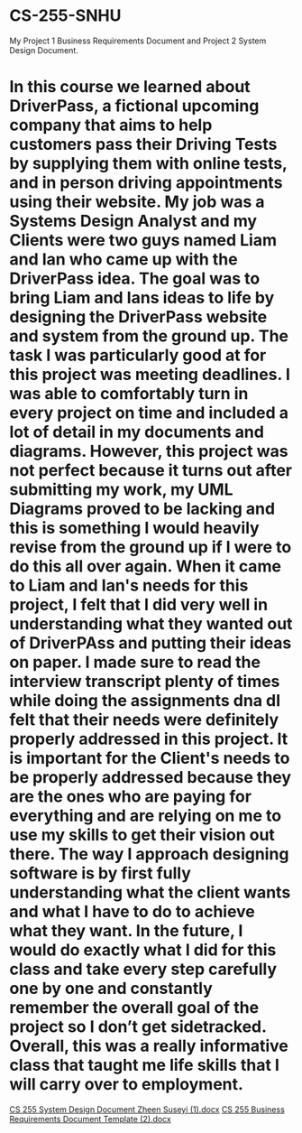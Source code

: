 # CS-255-SNHU
My Project 1 Business Requirements Document and Project 2 System Design Document.
# In this course we learned about DriverPass, a fictional upcoming company that aims to help customers pass their Driving Tests by supplying them with online tests, and in person driving appointments using their website. My job was a Systems Design Analyst and my Clients were two guys named Liam and Ian who came up with the DriverPass idea. The goal was to bring Liam and Ians ideas to life by designing the DriverPass website and system from the ground up. The task I was particularly good at for this project was meeting deadlines. I was able to comfortably turn in every project on time and included a lot of detail in my documents and diagrams. However, this project was not perfect because it turns out after submitting my work, my UML Diagrams proved to be lacking and this is something I would heavily revise from the ground up if I were to do this all over again. When it came to Liam and Ian's needs for this project, I felt that I did very well in understanding what they wanted out of DriverPAss and putting their ideas on paper. I made sure to read the interview transcript plenty of times while doing the assignments dna dI felt that their needs were definitely properly addressed in this project. It is important for the Client's needs to be properly addressed because they are the ones who are paying for everything and are relying on me to use my skills to get their vision out there. The way I approach designing software is by first fully understanding what the client wants and what I have to do to achieve what they want. In the future, I would do exactly what I did for this class and take every step carefully one by one and constantly remember the overall goal of the project so I don’t get sidetracked. Overall, this was a really informative class that taught me life skills that I will carry over to employment.



[CS 255 System Design Document Zheen Suseyi (1).docx](https://github.com/zheensuseyi/CS-255-SNHU/files/10256010/CS.255.System.Design.Document.Zheen.Suseyi.1.docx)
[CS 255 Business Requirements Document Template (2).docx](https://github.com/zheensuseyi/CS-255-SNHU/files/10256011/CS.255.Business.Requirements.Document.Template.2.docx)
